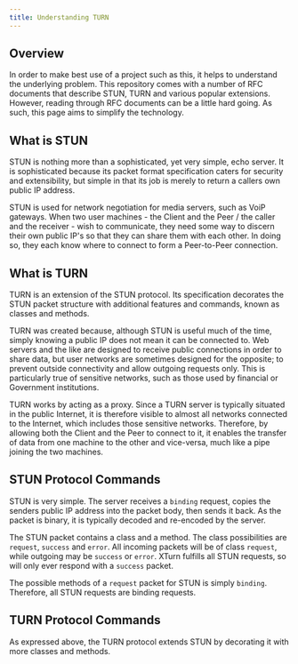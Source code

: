 ```yaml
---
title: Understanding TURN
---
```


## Overview

In order to make best use of a project such as this, it helps to understand the underlying problem. This repository comes with a number of RFC documents that describe STUN, TURN and various popular extensions. However, reading through RFC documents can be a little hard going. As such, this page aims to simplify the technology.

## What is STUN

STUN is nothing more than a sophisticated, yet very simple, echo server. It is sophisticated because its packet format specification caters for security and extensibility, but simple in that its job is merely to return a callers own public IP address.

STUN is used for network negotiation for media servers, such as VoiP gateways. When two user machines - the Client and the Peer / the caller and the receiver - wish to communicate, they need some way to discern their own public IP's so that they can share them with each other. In doing so, they each know where to connect to form a Peer-to-Peer connection.

## What is TURN

TURN is an extension of the STUN protocol. Its specification decorates the STUN packet structure with additional features and commands, known as classes and methods.

TURN was created because, although STUN is useful much of the time, simply knowing a public IP does not mean it can be connected to. Web servers and the like are designed to receive public connections in order to share data, but user networks are sometimes designed for the opposite; to prevent outside connectivity and allow outgoing requests only. This is particularly true of sensitive networks, such as those used by financial or Government institutions.

TURN works by acting as a proxy. Since a TURN server is typically situated in the public Internet, it is therefore visible to almost all networks connected to the Internet, which includes those sensitive networks. Therefore, by allowing both the Client and the Peer to connect to it, it enables the transfer of data from one machine to the other and vice-versa, much like a pipe joining the two machines.

## STUN Protocol Commands

STUN is very simple. The server receives a `binding` request, copies the senders public IP address into the packet body, then sends it back.  As the packet is binary, it is typically decoded and re-encoded by the server.

The STUN packet contains a class and a method. The class possibilities are `request`, `success` and `error`. All incoming packets will be of class `request`, while outgoing may be `success` or `error`. XTurn fulfills all STUN requests, so will only ever respond with a `success` packet.

The possible methods of a `request` packet for STUN is simply `binding`. Therefore, all STUN requests are binding requests.

## TURN Protocol Commands

As expressed above, the TURN protocol extends STUN by decorating it with more classes and methods.